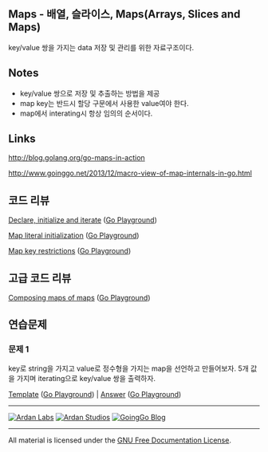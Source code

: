 ## Maps - 배열, 슬라이스, Maps(Arrays, Slices and Maps)

key/value 쌍을 가지는 data 저장 및 관리를 위한 자료구조이다.

## Notes

* key/value 쌍으로 저장 및 추출하는 방법을 제공
* map key는 반드시 할당 구문에서 사용한 value여야 한다.
* map에서 interating시 항상 임의의 순서이다.

## Links

http://blog.golang.org/go-maps-in-action

http://www.goinggo.net/2013/12/macro-view-of-map-internals-in-go.html

## 코드 리뷰

[Declare, initialize and iterate](example1/example1.go) ([Go Playground](http://play.golang.org/p/voXAyiydFf))

[Map literal initialization](example2/example2.go) ([Go Playground](http://play.golang.org/p/ekemu8ZfBu))

[Map key restrictions](example3/example3.go) ([Go Playground](http://play.golang.org/p/0v_VHlYF7f))

## 고급 코드 리뷰

[Composing maps of maps](advanced/example1/example1.go) ([Go Playground](http://play.golang.org/p/pQsoB02pDl))

## 연습문제

### 문제 1

key로 string을 가지고 value로 정수형을 가지는 map을 선언하고 만들어보자. 5개 값을 가지며 iterating으로 key/value 쌍을 출력하자.

[Template](exercises/template1/template1.go) ([Go Playground](http://play.golang.org/p/-JBSUoux-v)) | 
[Answer](exercises/exercise1/exercise1.go) ([Go Playground](http://play.golang.org/p/8K-IZgJFSg))

___
[![Ardan Labs](../../00-slides/images/ggt_logo.png)](http://www.ardanlabs.com)
[![Ardan Studios](../../00-slides/images/ardan_logo.png)](http://www.ardanstudios.com)
[![GoingGo Blog](../../00-slides/images/ggb_logo.png)](http://www.goinggo.net)
___
All material is licensed under the [GNU Free Documentation License](https://github.com/ArdanStudios/gotraining/blob/master/LICENSE).